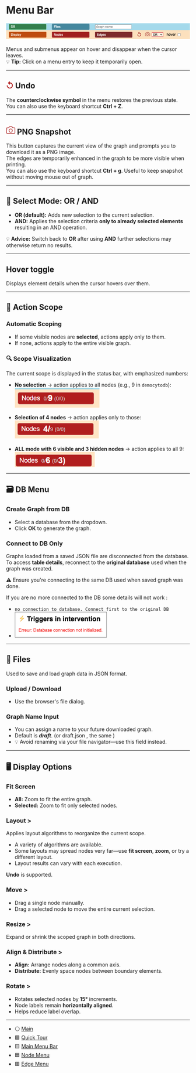 # Menu Bar

![All Menus](./img/allMenus.png)

Menus and submenus appear on hover and disappear when the cursor leaves.  
💡 **Tip:** Click on a menu entry to keep it temporarily open.

---

## <img src ="../img/rollback2.png" height =20px/> Undo

The **counterclockwise symbol** in the menu restores the previous state.  
You can also use the keyboard shortcut **Ctrl + Z**.

---


## <img src ="../img/redCapture.png" height =25px/> PNG Snapshot

This button captures the current view of the graph and prompts you to download it as a PNG image.   
The edges are temporarily enhanced in the graph to be more visible when printing.   
You can also use the keyboard shortcut **Ctrl + g**. Useful to keep snapshot without moving mouse out of graph. 

---

## 🔎 Select Mode: OR / AND

- **OR (default):** Adds new selection to the current selection.
- **AND:** Applies the selection criteria **only to already selected elements** resulting in an AND operation.

💡 **Advice:** Switch back to **OR** after using **AND** further selections may otherwise return no results.

--- 

## Hover toggle 

Displays element details when the cursor hovers over them.

---

## 🎯 Action Scope

### Automatic Scoping

- If some visible nodes are **selected**, actions apply only to them.
- If none, actions apply to the entire visible graph.

### 🔍 Scope Visualization

The current scope is displayed in the status bar, with emphasized numbers:

- **No selection** → action applies to all nodes (e.g., 9 in `democytodb`):  
  ![Scope All](./img/scope9.png)

- **Selection of 4 nodes** → action applies only to those:  
  ![Scope 4](./img/scope4.png)

- **ALL mode with 6 visible and 3 hidden nodes** → action applies to all 9:  
  ![Scope 6-3](./img/scope6-3.png)

---

## 🗃️ DB Menu

### Create Graph from DB

- Select a database from the dropdown.
- Click **OK** to generate the graph.

### Connect to DB Only

Graphs loaded from a saved JSON file are disconnected from the database.  
To access **table details**, reconnect to the **original database** used when the graph was created.

⚠️ Ensure you're connecting to the same DB used when saved graph was done.

If you are no more connected to the DB some details will not work : 

- `no connection to database. Connect first to the original DB`
- <img src = './img/DBErrorOnTriggers.png' width ="250px" style="border: 1px solid grey;">

---

## 📁 Files

Used to save and load graph data in JSON format.

### Upload / Download

- Use the browser's file dialog.

### Graph Name Input

- You can assign a name to your future downloaded graph.
- Default is ***draft***. (or draft.json , the same )
- 💡 Avoid renaming via your file navigator—use this field instead.

---

## 🖥️ Display Options

### Fit Screen

- **All:** Zoom to fit the entire graph.
- **Selected:** Zoom to fit only selected nodes.

### Layout >

Applies layout algorithms to reorganize the current scope.

- A variety of algorithms are available.
- Some layouts may spread nodes very far—use **fit screen**, **zoom**, or try a different layout.
- Layout results can vary with each execution.

 **Undo** is supported.

### Move >

- Drag a single node manually.
- Drag a selected node to move the entire current selection.

### Resize >

Expand or shrink the scoped graph in both directions.

### Align & Distribute >

- **Align:** Arrange nodes along a common axis.
- **Distribute:** Evenly space nodes between boundary elements.

### Rotate >

- Rotates selected nodes by **15°** increments.
- Node labels remain **horizontally aligned**.
- Helps reduce label overlap.

---


- ⚪️ [Main](./main.md)
- 🟩 [Quick Tour](./quickTour.md)  
- 🟨 [Main Menu Bar](./menuBar.md)  
- 🟦 [Node Menu](./menuNodesSelectHide.md)  
- 🟥 [Edge Menu](./menuEdgesSelectHide.md)   